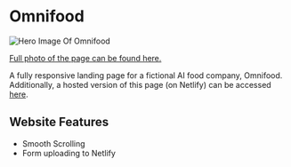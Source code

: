 # Omnifood

![Hero Image Of Omnifood](https://github.com/user-attachments/assets/97fe2c3e-1686-4108-8619-87c167a40bf6 "Omnifood Hero Image")

[Full photo of the page can be found here.](https://github.com/user-attachments/assets/aa59c550-ee99-4459-9d0a-cc1d36e454cc)

A fully responsive landing page for a fictional AI food company, Omnifood.
Additionally, a hosted version of this page (on Netlify) can be accessed [here](https://main--omnifood1222.netlify.app/).

## Website Features

- Smooth Scrolling
- Form uploading to Netlify
